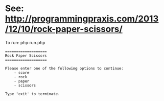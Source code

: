 See: http://programmingpraxis.com/2013/12/10/rock-paper-scissors/
================

To run:
    php run.php

    ===================
    Rock Paper Scissors
    ===================

    Please enter one of the following options to continue:
        - score
        - rock
        - paper
        - scissors

    Type 'exit' to terminate.
